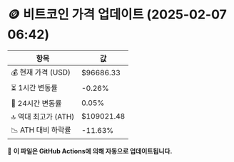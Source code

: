 # 🪙 비트코인 가격 업데이트 (2025-02-07 06:42)

| 항목                | 값 |
|--------------------|----------------|
| 💰 현재 가격 (USD) | $96686.33 |
| ⏳ 1시간 변동률    | -0.26% |
| 📆 24시간 변동률   | 0.05% |
| 🔝 역대 최고가 (ATH) | $109021.48 |
| 📉 ATH 대비 하락률 | -11.63% |

🔄 **이 파일은 GitHub Actions에 의해 자동으로 업데이트됩니다.**
